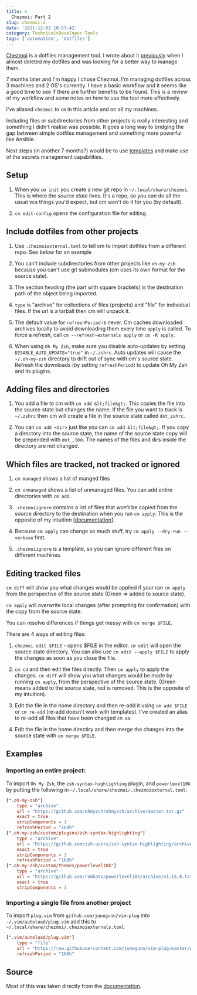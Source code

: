```yaml
---
title: >
  Chezmoi: Part 2
slug: chezmoi-2
date: '2021-12-02 10:57:42'
category: Technical>Developer-Tools
tags: ['automation', 'dotfiles']
---
```


[Chezmoi](https://www.chezmoi.io) is a dotfiles management tool. I wrote about
it [previously](chezmoi) when I almost deleted my
dotfiles and was looking for a better way to manage them.

7 months later and I'm happy I chose Chezmoi. I'm managing dotfiles across 3
machines and 2 OS's currently. I have a basic workflow and it seems like a good
time to see if there are further benefits to be found. This is a review of my
workflow and some notes on how to use the tool more effectively.

I've aliased `chezmoi` to `cm` in this article and on all my machines.

Including files or subdirectories from other projects is really interesting and
something I didn't realise was possible. It goes a long way to bridging the gap
between simple dotfiles management and something more powerful like Ansible.

Next steps (in another 7 months?) would be to use [templates](https://www.chezmoi.io/docs/how-to/#use-templates) and make use of
the secrets management capabilities.

## Setup

1.  When you `cm init` you create a new git repo in `~/.local/share/chezmoi`.
    This is where the _source state_ lives. It's a repo, so you can do all the
    usual vcs things you'd expect, but cm won't do it for you (by default).

1.  `cm edit-config` opens the configuration file for editing.

## Include dotfiles from other projects

1.  Use `.chezmoiexternal.toml` to tell cm to import dotfiles from a different
    repo. See below for an example

1.  You can't include subdirectories from other projects like `oh-my-zsh`
    because you can't use git submodules (cm uses its own format for the source
    state).

1.  The section heading (the part with square brackets) is the destination path
    of the object being imported.

1.  `type` is "archive" for collections of files (projects) and "file" for
    individual files. If the url is a tarball then cm will unpack it.

1.  The default value for `refreshPeriod` is never. Cm caches downloaded archives locally to
    avoid downloading them every time `apply` is called. To force a refresh, call
    `cm --refresh-externals apply` or `cm -R apply`.

1.  When using `Oh My Zsh`, make sure you disable auto-updates by setting
    `DISABLE_AUTO_UPDATE="true"` in `~/.zshrc`. Auto updates will cause the
    `~/.oh-my-zsh` directory to drift out of sync with cm's source state.
    Refresh the downloads (by setting `refreshPeriod`) to update Oh My Zsh and
    its plugins.

## Adding files and directories

1.  You add a file to cm with `cm add &lt;file&gt;`. This copies the file
    into the source state but changes the name. If the file you want to track is
    `~/.zshrc` then cm will create a file in the source state called
    `dot_zshrc`.

1.  You can `cm add <dir>` just like you can `cm add &lt;file&gt;`. If you copy a
    directory into the source state, the name of the source state copy will be
    prepended with `dot_`, too. The names of the files and dirs inside the
    directory are not changed.

## Which files are tracked, not tracked or ignored

1.  `cm managed` shows a list of manged files

1.  `cm unmanaged` shows a list of unmanaged files. You can add entire
    directories with `cm add`.

1.  `.chezmoiignore` contains a list of files that _won't_ be copied from the
    source directory to the destination when you run `cm apply`. This is the
    opposite of my intuition [[documentation](https://www.chezmoi.io/docs/reference/#chezmoiignore)].

1.  Because `cm apply` can change so much stuff, try `cm apply --dry-run --verbose` first.

1.  `.chezmoiignore` is a template, so you can ignore different files on
    different machines.

## Editing tracked files

`cm diff` will show you what changes would be applied if your ran `cm apply`
from the perspective of the source state (Green ⇒ added to source state).

`cm apply` will overwrite local changes (after prompting for confirmation) with
the copy from the source state.

You can resolve differences if things get messy with `cm merge $FILE`.

There are 4 ways of editing files:

1.  `chezmoi edit $FILE` - opens \$FILE in the editor. `cm edit` will open the
    source state directory. You can also use `cm edit --apply $FILE` to apply
    the changes as soon as you close the file.

1.  `cm cd` and then edit the files directly. Then `cm apply` to apply the
    changes. `cm diff` will show you what changes would be made by running `cm apply`, from the perspective of the source state. (Green means added to the
    source state, red is removed. This is the opposite of my intuition).

1.  Edit the file in the home directory and then re-add it using `cm add $FILE`
    or `cm re-add` (re-add doesn't work with templates). I've created an alias
    to re-add all files that have been changed `cm aa`.

1.  Edit the file in the home directiry and then merge the changes into the
    source state with `cm merge $FILE`.

## Examples

### Importing an entire project:

To import `Oh My Zsh`, the `zsh-syntax-highlighting` plugin, and `powerlevel10k` by putting the following in `~/.local/share/chezmoi/.chezmoiexternal.toml`:

```toml
[".oh-my-zsh"]
    type = "archive"
    url = "https://github.com/ohmyzsh/ohmyzsh/archive/master.tar.gz"
    exact = true
    stripComponents = 1
    refreshPeriod = "168h"
[".oh-my-zsh/custom/plugins/zsh-syntax-highlighting"]
    type = "archive"
    url = "https://github.com/zsh-users/zsh-syntax-highlighting/archive/master.tar.gz"
    exact = true
    stripComponents = 1
    refreshPeriod = "168h"
[".oh-my-zsh/custom/themes/powerlevel10k"]
    type = "archive"
    url = "https://github.com/romkatv/powerlevel10k/archive/v1.15.0.tar.gz"
    exact = true
    stripComponents = 1
```

### Importing a single file from another project

To import `plug.vim` from `github.com/junegunn/vim-plug` into `~/.vim/autoload/plug.vim` add this to
`~/.local/share/chezmoi/.chezmoiexternals.toml`

```toml
[".vim/autoload/plug.vim"]
    type = "file"
    url = "https://raw.githubusercontent.com/junegunn/vim-plug/master/plug.vim"
    refreshPeriod = "168h"
```

## Source

Most of this was taken directly from the [documentation](https://www.chezmoi.io/docs/how-to/).
